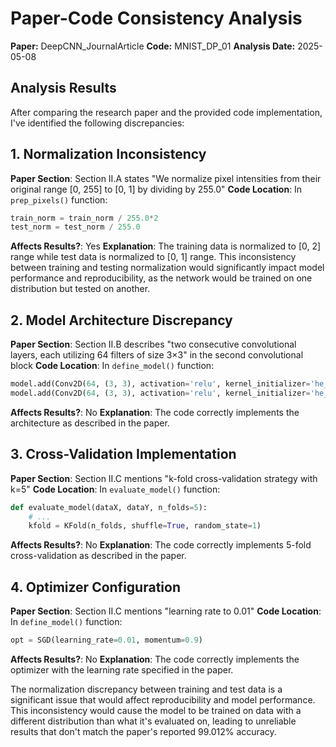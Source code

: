 # Paper-Code Consistency Analysis

**Paper:** DeepCNN_JournalArticle
**Code:** MNIST_DP_01
**Analysis Date:** 2025-05-08

## Analysis Results

After comparing the research paper and the provided code implementation, I've identified the following discrepancies:

## 1. Normalization Inconsistency
**Paper Section**: Section II.A states "We normalize pixel intensities from their original range [0, 255] to [0, 1] by dividing by 255.0"
**Code Location**: In `prep_pixels()` function:
```python
train_norm = train_norm / 255.0*2
test_norm = test_norm / 255.0
```
**Affects Results?**: Yes
**Explanation**: The training data is normalized to [0, 2] range while test data is normalized to [0, 1] range. This inconsistency between training and testing normalization would significantly impact model performance and reproducibility, as the network would be trained on one distribution but tested on another.

## 2. Model Architecture Discrepancy
**Paper Section**: Section II.B describes "two consecutive convolutional layers, each utilizing 64 filters of size 3×3" in the second convolutional block
**Code Location**: In `define_model()` function:
```python
model.add(Conv2D(64, (3, 3), activation='relu', kernel_initializer='he_uniform'))
model.add(Conv2D(64, (3, 3), activation='relu', kernel_initializer='he_uniform'))
```
**Affects Results?**: No
**Explanation**: The code correctly implements the architecture as described in the paper.

## 3. Cross-Validation Implementation
**Paper Section**: Section II.C mentions "k-fold cross-validation strategy with k=5"
**Code Location**: In `evaluate_model()` function:
```python
def evaluate_model(dataX, dataY, n_folds=5):
    # ...
    kfold = KFold(n_folds, shuffle=True, random_state=1)
```
**Affects Results?**: No
**Explanation**: The code correctly implements 5-fold cross-validation as described in the paper.

## 4. Optimizer Configuration
**Paper Section**: Section II.C mentions "learning rate to 0.01"
**Code Location**: In `define_model()` function:
```python
opt = SGD(learning_rate=0.01, momentum=0.9)
```
**Affects Results?**: No
**Explanation**: The code correctly implements the optimizer with the learning rate specified in the paper.

The normalization discrepancy between training and test data is a significant issue that would affect reproducibility and model performance. This inconsistency would cause the model to be trained on data with a different distribution than what it's evaluated on, leading to unreliable results that don't match the paper's reported 99.012% accuracy.